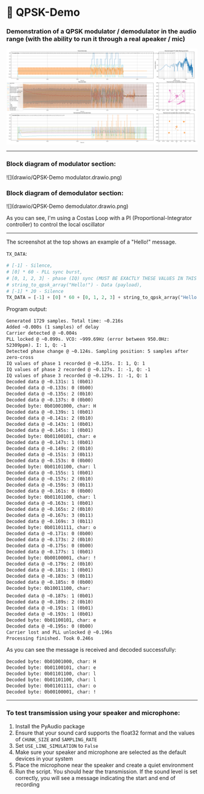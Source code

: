 # 📡 QPSK-Demo
### Demonstration of a QPSK modulator / demodulator in the audio range (with the ability to run it through a real apeaker / mic)

![](plot.png)

----------

### Block diagram of modulator section:

![](drawio/QPSK-Demo modulator.drawio.png)

### Block diagram of demodulator section:

![](drawio/QPSK-Demo demodulator.drawio.png)

As you can see, I'm using a Costas Loop with a PI (Proportional-Integrator controller) to control the local oscillator

----------

The screenshot at the top shows an example of a "Hello!" message.

`TX_DATA`:
```python
# [-1] - Silence,
# [0] * 60 - PLL sync burst,
# [0, 1, 2, 3] - phase (IQ) sync (MUST BE EXACTLY THESE VALUES IN THIS ORDER),
# string_to_qpsk_array("Hello!") - Data (payload),
# [-1] * 20 - Silence
TX_DATA = [-1] + [0] * 60 + [0, 1, 2, 3] + string_to_qpsk_array("Hello!") + [-1] * 20
```

Program output:
```
Generated 1729 samples. Total time: ~0.216s
Added ~0.000s (1 samples) of delay
Carrier detected @ ~0.004s
PLL locked @ ~0.099s. VCO: ~999.69Hz (error between 950.0Hz: 52309ppm). I: 1, Q: -1
Detected phase change @ ~0.124s. Sampling position: 5 samples after zero-cross
IQ values of phase 1 recorded @ ~0.125s. I: 1, Q: 1
IQ values of phase 2 recorded @ ~0.127s. I: -1, Q: -1
IQ values of phase 3 recorded @ ~0.129s. I: -1, Q: 1
Decoded data @ ~0.131s: 1 (0b01)
Decoded data @ ~0.133s: 0 (0b00)
Decoded data @ ~0.135s: 2 (0b10)
Decoded data @ ~0.137s: 0 (0b00)
Decoded byte: 0b01001000, char: H
Decoded data @ ~0.139s: 1 (0b01)
Decoded data @ ~0.141s: 2 (0b10)
Decoded data @ ~0.143s: 1 (0b01)
Decoded data @ ~0.145s: 1 (0b01)
Decoded byte: 0b01100101, char: e
Decoded data @ ~0.147s: 1 (0b01)
Decoded data @ ~0.149s: 2 (0b10)
Decoded data @ ~0.151s: 3 (0b11)
Decoded data @ ~0.153s: 0 (0b00)
Decoded byte: 0b01101100, char: l
Decoded data @ ~0.155s: 1 (0b01)
Decoded data @ ~0.157s: 2 (0b10)
Decoded data @ ~0.159s: 3 (0b11)
Decoded data @ ~0.161s: 0 (0b00)
Decoded byte: 0b01101100, char: l
Decoded data @ ~0.163s: 1 (0b01)
Decoded data @ ~0.165s: 2 (0b10)
Decoded data @ ~0.167s: 3 (0b11)
Decoded data @ ~0.169s: 3 (0b11)
Decoded byte: 0b01101111, char: o
Decoded data @ ~0.171s: 0 (0b00)
Decoded data @ ~0.173s: 2 (0b10)
Decoded data @ ~0.175s: 0 (0b00)
Decoded data @ ~0.177s: 1 (0b01)
Decoded byte: 0b00100001, char: !
Decoded data @ ~0.179s: 2 (0b10)
Decoded data @ ~0.181s: 1 (0b01)
Decoded data @ ~0.183s: 3 (0b11)
Decoded data @ ~0.185s: 0 (0b00)
Decoded byte: 0b10011100, char: 
Decoded data @ ~0.187s: 1 (0b01)
Decoded data @ ~0.189s: 2 (0b10)
Decoded data @ ~0.191s: 1 (0b01)
Decoded data @ ~0.193s: 1 (0b01)
Decoded byte: 0b01100101, char: e
Decoded data @ ~0.195s: 0 (0b00)
Carrier lost and PLL unlocked @ ~0.196s
Processing finished. Took 0.246s
```

As you can see the message is received and decoded successfully:
```
Decoded byte: 0b01001000, char: H
Decoded byte: 0b01100101, char: e
Decoded byte: 0b01101100, char: l
Decoded byte: 0b01101100, char: l
Decoded byte: 0b01101111, char: o
Decoded byte: 0b00100001, char: !
```

----------

### To test transmission using your speaker and microphone:

1. Install the PyAudio package
2. Ensure that your sound card supports the float32 format and the values of `CHUNK_SIZE` and `SAMPLING_RATE`
3. Set `USE_LINE_SIMULATION` to `False`
4. Make sure your speaker and microphone are selected as the default devices in your system
5. Place the microphone near the speaker and create a quiet environment
6. Run the script. You should hear the transmission. If the sound level is set correctly, you will see a message indicating the start and end of recording
